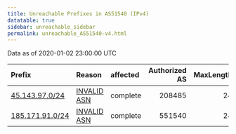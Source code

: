 ```yaml
---
title: Unreachable Prefixes in AS51540 (IPv4)
datatable: true
sidebar: unreachable_sidebar
permalink: unreachable_AS51540-v4.html
---
```


Data as of 2020-01-02 23:00:00 UTC


<div class="datatable-begin"></div>

| Prefix                                                   | Reason                                                                                                 | affected   |   Authorized AS |   MaxLength | Anchor                                         |   unreachable /24s |
|:---------------------------------------------------------|:-------------------------------------------------------------------------------------------------------|:-----------|----------------:|------------:|:-----------------------------------------------|-------------------:|
| [45.143.97.0/24](https://stat.ripe.net/45.143.97.0/24)   | [INVALID ASN](https://rpki-validator.ripe.net/announcement-preview?asn=AS51540&prefix=45.143.97.0/24)  | complete   |          208485 |          24 | [RIPE](unreachable_RIPE_NCC_RPKI_Root-v4.html) |                  1 |
| [185.171.91.0/24](https://stat.ripe.net/185.171.91.0/24) | [INVALID ASN](https://rpki-validator.ripe.net/announcement-preview?asn=AS51540&prefix=185.171.91.0/24) | complete   |          551540 |          24 | [RIPE](unreachable_RIPE_NCC_RPKI_Root-v4.html) |                  1 |

<div class="datatable-end"></div>